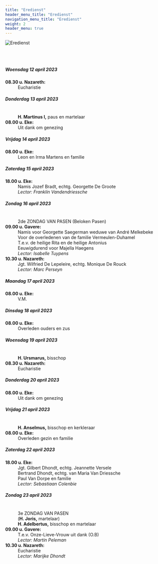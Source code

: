 ```yaml
---
title: "Eredienst"
header_menu_title: "Eredienst"
navigation_menu_title: "Eredienst"
weight: 2
header_menu: true
---
```


![Eredienst](images/liturgische-vieringen.jpg)

<br>
<br>

##### Woensdag 12 april 2023  
<dl><dt><b>08.30 u. Nazareth:</b></dt><dd>Eucharistie</dd>
</dl>

##### Donderdag 13 april 2023  
<dl><dt>&nbsp;</dt><dd><b>H. Martinus I,</b> paus en martelaar<br></dd><dt><b>08.00 u. Eke:</b></dt><dd>Uit dank om genezing</dd>
</dl>

##### Vrijdag 14 april 2023  
<dl><dt><b>08.00 u. Eke:</b></dt><dd>Leon en Irma Martens en familie</dd>
</dl>

##### Zaterdag 15 april 2023  
<dl><dt><b>18.00 u. Eke:</b></dt><dd>Namis Jozef Bradt, echtg. Georgette De Groote<br><i>Lector: Franklin Vandendriessche</i></dd>
</dl>

##### Zondag 16 april 2023  
<dl><dt>&nbsp;</dt><dd>2de ZONDAG VAN PASEN (Beloken Pasen)<br></dd><dt><b>09.00 u. Gavere:</b></dt><dd>Namis voor Georgette Saegerman weduwe van André Melkebeke<br>Voor de overledenen van de familie Vermeulen-Duhamel<br>T.e.v. de heilige Rita en de heilige Antonius<br>Eeuwigdurend voor Majella Haegens<br><i>Lector: Isabelle Tuypens</i></dd>
<dt><b>10.30 u. Nazareth:</b></dt><dd>Jgt. Wilfried De Lepeleire, echtg. Monique De Rouck<br><i>Lector: Marc Perseyn</i></dd>
</dl>

##### Maandag 17 april 2023  
<dl><dt><b>08.00 u. Eke:</b></dt><dd>V.M.</dd>
</dl>

##### Dinsdag 18 april 2023  
<dl><dt><b>08.00 u. Eke:</b></dt><dd>Overleden ouders en zus</dd>
</dl>

##### Woensdag 19 april 2023  
<dl><dt>&nbsp;</dt><dd><b>H. Ursmarus,</b> bisschop<br></dd><dt><b>08.30 u. Nazareth:</b></dt><dd>Eucharistie</dd>
</dl>

##### Donderdag 20 april 2023  
<dl><dt><b>08.00 u. Eke:</b></dt><dd>Uit dank om genezing</dd>
</dl>

##### Vrijdag 21 april 2023  
<dl><dt>&nbsp;</dt><dd><b>H. Anselmus,</b> bisschop en kerkleraar<br></dd><dt><b>08.00 u. Eke:</b></dt><dd>Overleden gezin en familie</dd>
</dl>

##### Zaterdag 22 april 2023  
<dl><dt><b>18.00 u. Eke:</b></dt><dd>Jgt. Gilbert Dhondt, echtg. Jeannette Versele<br>Bertrand Dhondt, echtg. van Maria Van Driessche<br>Paul Van Dorpe en familie<br><i>Lector: Sebastiaan Colenbie</i></dd>
</dl>

##### Zondag 23 april 2023  
<dl><dt>&nbsp;</dt><dd>3e ZONDAG VAN PASEN<br>(<b>H. Joris,</b> martelaar)<br><b>H. Adelbertus,</b> bisschop en martelaar<br></dd><dt><b>09.00 u. Gavere:</b></dt><dd>T.e.v. Onze-Lieve-Vrouw uit dank (O.B)<br><i>Lector: Martin Peleman</i></dd>
<dt><b>10.30 u. Nazareth:</b></dt><dd>Eucharistie<br><i>Lector: Marijke Dhondt</i></dd>
</dl>
<br>
<br>
<br>


